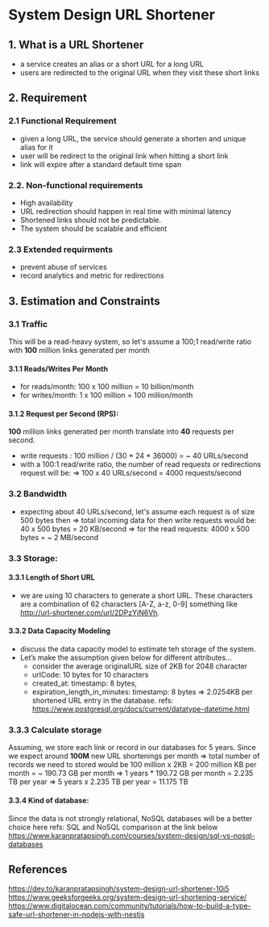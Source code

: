 # System Design URL Shortener
## 1. What is a URL Shortener
- a service creates an alias or a short URL for a long URL
- users are redirected to the original URL when they visit these short links

## 2. Requirement

### 2.1 Functional Requirement
- given a long URL, the service should generate a shorten and unique alias for it
- user will be redirect to the original link when hitting a short link
- link will expire after a standard default time span

### 2.2. Non-functional requirements
- High availability
- URL redirection should happen in real time with minimal latency
- Shortened links should not be predictable.
- The system should be scalable and efficient

### 2.3 Extended requirments
- prevent abuse of services
- record analytics and metric for redirections

## 3. Estimation and Constraints

### 3.1 Traffic
This will be a read-heavy system, so let's assume a 100;1 read/write ratio with **100** million links generated per month

#### 3.1.1 Reads/Writes Per Month
- for reads/month: 100  x 100 million = 10 billion/month
- for writes/month: 1   x 100 million = 100 million/month

#### 3.1.2 Request per Second (RPS):
**100** million links generated per month translate into **40** requests per second.
- write requests : 100 million / (30 * 24 * 36000) = ~ 40 URLs/second
- with a 100:1 read/write ratio, the number of read requests or redirections request will be:
=> 100 x 40 URLs/second = 4000 requests/second

### 3.2 Bandwidth
- expecting about 40 URLs/second, let's assume each request is of size 500 bytes then 
=> total incoming data for then write requests would be:
  40 x 500 bytes = 20 KB/second
=> for the read requests:
  4000 x 500 bytes = ~ 2 MB/second

### 3.3 Storage:

#### 3.3.1 Length of Short URL
- we are using 10 characters to generate a short URL. 
These characters are a combination of 62 characters [A-Z, a-z, 0-9] something like 
http://url-shortener.com/url/2DPzYjN6Vh.

#### 3.3.2 Data Capacity Modeling
- discuss the data capacity model to estimate teh storage of the system.
- Let’s make the assumption given below for different attributes… 
  + consider the average originalURL size of 2KB for 2048 character
  + urlCode: 10 bytes for 10 characters
  + created_at: timestamp: 8 bytes,
  + expiration_length_in_minutes: timestamp: 8 bytes
=> 2.0254KB per shortened URL entry in the database.
refs: https://www.postgresql.org/docs/current/datatype-datetime.html

### 3.3.3 Calculate storage
Assuming, we store each link or record in our databases for 5 years. Since we expect around **100M** new URL shortenings per month
=> total number of records we need to stored would be
  100 million x 2KB = 200 million KB per month = ~ 190.73 GB per month
  => 1 years * 190.72 GB per month = 2.235 TB per year
  => 5 years x 2.235 TB per year = 11.175 TB

#### 3.3.4 Kind of database:
Since the data is not strongly relational, NoSQL databases will be a better choice here
refs: SQL and NoSQL comparison at the link below
https://www.karanpratapsingh.com/courses/system-design/sql-vs-nosql-databases
## References
https://dev.to/karanpratapsingh/system-design-url-shortener-10i5
https://www.geeksforgeeks.org/system-design-url-shortening-service/
https://www.digitalocean.com/community/tutorials/how-to-build-a-type-safe-url-shortener-in-nodejs-with-nestjs
